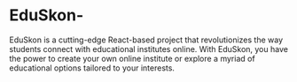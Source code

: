 # EduSkon-
EduSkon is a cutting-edge React-based project that revolutionizes the way students connect with educational institutes online. With EduSkon, you have the power to create your own online institute or explore a myriad of educational options tailored to your interests.
